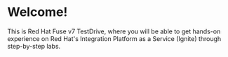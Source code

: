 # Welcome!

This is Red Hat Fuse v7 TestDrive, where you will be able to get hands-on experience on Red Hat's Integration Platform as a Service \(Ignite\) through step-by-step labs.

